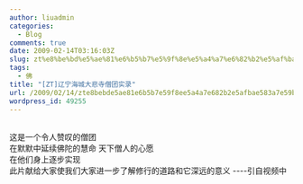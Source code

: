 ```yaml
---
author: liuadmin
categories:
  - Blog
comments: true
date: 2009-02-14T03:16:03Z
slug: zt%e8%be%bd%e5%ae%81%e6%b5%b7%e5%9f%8e%e5%a4%a7%e6%82%b2%e5%af%ba%e5%83%a7%e5%9b%a2%e5%ae%9e%e5%bd%95
tags:
  - 佛
title: "[ZT]辽宁海城大悲寺僧团实录"
url: /2009/02/14/zte8bebde5ae81e6b5b7e59f8ee5a4a7e682b2e5afbae583a7e59ba2e5ae9ee5bd95/
wordpress_id: 49255
---
```


<br />这是一个令人赞叹的僧团<br />在默默中延续佛陀的慧命 天下僧人的心愿<br />在他们身上逐步实现<br />此片献给大家使我们大家进一步了解修行的道路和它深远的意义 ----引自视频中
